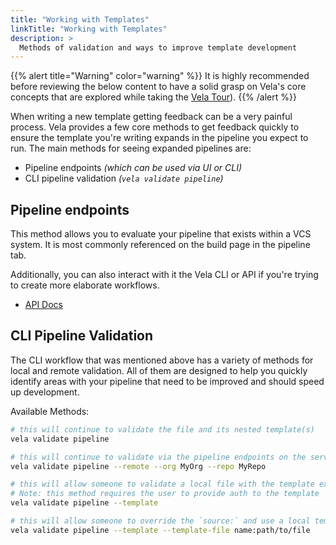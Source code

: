 ```yaml
---
title: "Working with Templates"
linkTitle: "Working with Templates"
description: >
  Methods of validation and ways to improve template development
---
```


{{% alert title="Warning" color="warning" %}}
It is highly recommended before reviewing the below content to have a solid grasp on Vela's core concepts that are explored while taking the [Vela Tour](/docs/tour/)).
{{% /alert %}}

When writing a new template getting feedback can be a very painful process. Vela provides a few core methods to get feedback quickly to ensure the template you're writing expands in the pipeline you expect to run. The main methods for seeing expanded pipelines are:

- Pipeline endpoints _(which can be used via UI or CLI)_
- CLI pipeline validation _(`vela validate pipeline`)_


## Pipeline endpoints

This method allows you to evaluate your pipeline that exists within a VCS system. It is most commonly referenced on the build page in the pipeline tab.

Additionally, you can also interact with it the Vela CLI or API if you're trying to create more elaborate workflows.

* [API Docs](/docs/reference/api/pipeline/)

## CLI Pipeline Validation

The CLI workflow that was mentioned above has a variety of methods for local and remote validation. All of them are designed to help you quickly identify areas with your pipeline that need to be improved and should speed up development.

Available Methods:

```sh
# this will continue to validate the file and its nested template(s)
vela validate pipeline

# this will continue to validate via the pipeline endpoints on the server
vela validate pipeline --remote --org MyOrg --repo MyRepo

# this will allow someone to validate a local file with the template expanded
# Note: this method requires the user to provide auth to the template
vela validate pipeline --template

# this will allow someone to override the `source:` and use a local template for testing
vela validate pipeline --template --template-file name:path/to/file
```